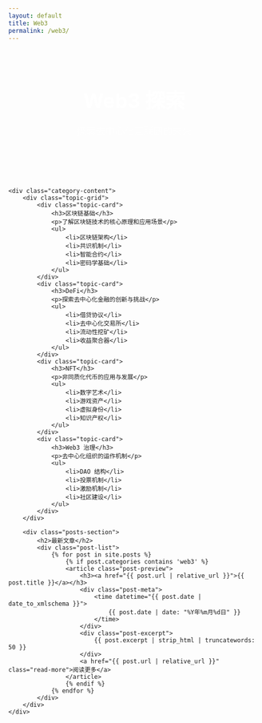 ```yaml
---
layout: default
title: Web3
permalink: /web3/
---
```


<div class="category-page">
    <div class="category-header">
        <h1>Web3 探索</h1>
        <p class="subtitle">探索去中心化互联网的未来</p>
    </div>

    <div class="category-content">
        <div class="topic-grid">
            <div class="topic-card">
                <h3>区块链基础</h3>
                <p>了解区块链技术的核心原理和应用场景</p>
                <ul>
                    <li>区块链架构</li>
                    <li>共识机制</li>
                    <li>智能合约</li>
                    <li>密码学基础</li>
                </ul>
            </div>
            <div class="topic-card">
                <h3>DeFi</h3>
                <p>探索去中心化金融的创新与挑战</p>
                <ul>
                    <li>借贷协议</li>
                    <li>去中心化交易所</li>
                    <li>流动性挖矿</li>
                    <li>收益聚合器</li>
                </ul>
            </div>
            <div class="topic-card">
                <h3>NFT</h3>
                <p>非同质化代币的应用与发展</p>
                <ul>
                    <li>数字艺术</li>
                    <li>游戏资产</li>
                    <li>虚拟身份</li>
                    <li>知识产权</li>
                </ul>
            </div>
            <div class="topic-card">
                <h3>Web3 治理</h3>
                <p>去中心化组织的运作机制</p>
                <ul>
                    <li>DAO 结构</li>
                    <li>投票机制</li>
                    <li>激励机制</li>
                    <li>社区建设</li>
                </ul>
            </div>
        </div>

        <div class="posts-section">
            <h2>最新文章</h2>
            <div class="post-list">
                {% for post in site.posts %}
                    {% if post.categories contains 'web3' %}
                    <article class="post-preview">
                        <h3><a href="{{ post.url | relative_url }}">{{ post.title }}</a></h3>
                        <div class="post-meta">
                            <time datetime="{{ post.date | date_to_xmlschema }}">
                                {{ post.date | date: "%Y年%m月%d日" }}
                            </time>
                        </div>
                        <div class="post-excerpt">
                            {{ post.excerpt | strip_html | truncatewords: 50 }}
                        </div>
                        <a href="{{ post.url | relative_url }}" class="read-more">阅读更多</a>
                    </article>
                    {% endif %}
                {% endfor %}
            </div>
        </div>
    </div>
</div>

<style>
.category-header {
    text-align: center;
    padding: 3rem 0;
    background-color: var(--primary-color);
    color: white;
    margin: -2rem -1rem 2rem -1rem;
}

.category-header h1 {
    font-size: 2.5rem;
    margin-bottom: 1rem;
}

.subtitle {
    font-size: 1.2rem;
    opacity: 0.9;
}

.topic-grid {
    display: grid;
    grid-template-columns: repeat(auto-fit, minmax(250px, 1fr));
    gap: 2rem;
    margin-bottom: 3rem;
}

.topic-card {
    background-color: var(--blockquote-background);
    padding: 1.5rem;
    border-radius: 5px;
    transition: transform 0.3s ease;
}

.topic-card:hover {
    transform: translateY(-5px);
}

.topic-card h3 {
    color: var(--primary-color);
    margin-bottom: 1rem;
}

.topic-card ul {
    list-style: none;
    padding-left: 0;
    margin-top: 1rem;
}

.topic-card li {
    margin: 0.5rem 0;
    color: var(--secondary-color);
}

.posts-section {
    margin-top: 3rem;
}

@media (max-width: 600px) {
    .category-header {
        padding: 2rem 0;
    }

    .category-header h1 {
        font-size: 2rem;
    }

    .topic-grid {
        grid-template-columns: 1fr;
    }
}
</style> 